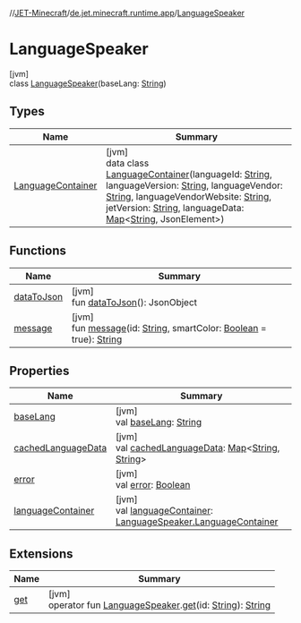 //[JET-Minecraft](../../../index.md)/[de.jet.minecraft.runtime.app](../index.md)/[LanguageSpeaker](index.md)

# LanguageSpeaker

[jvm]\
class [LanguageSpeaker](index.md)(baseLang: [String](https://kotlinlang.org/api/latest/jvm/stdlib/kotlin/-string/index.html))

## Types

| Name | Summary |
|---|---|
| [LanguageContainer](-language-container/index.md) | [jvm]<br>data class [LanguageContainer](-language-container/index.md)(languageId: [String](https://kotlinlang.org/api/latest/jvm/stdlib/kotlin/-string/index.html), languageVersion: [String](https://kotlinlang.org/api/latest/jvm/stdlib/kotlin/-string/index.html), languageVendor: [String](https://kotlinlang.org/api/latest/jvm/stdlib/kotlin/-string/index.html), languageVendorWebsite: [String](https://kotlinlang.org/api/latest/jvm/stdlib/kotlin/-string/index.html), jetVersion: [String](https://kotlinlang.org/api/latest/jvm/stdlib/kotlin/-string/index.html), languageData: [Map](https://kotlinlang.org/api/latest/jvm/stdlib/kotlin.collections/-map/index.html)&lt;[String](https://kotlinlang.org/api/latest/jvm/stdlib/kotlin/-string/index.html), JsonElement&gt;) |

## Functions

| Name | Summary |
|---|---|
| [dataToJson](data-to-json.md) | [jvm]<br>fun [dataToJson](data-to-json.md)(): JsonObject |
| [message](message.md) | [jvm]<br>fun [message](message.md)(id: [String](https://kotlinlang.org/api/latest/jvm/stdlib/kotlin/-string/index.html), smartColor: [Boolean](https://kotlinlang.org/api/latest/jvm/stdlib/kotlin/-boolean/index.html) = true): [String](https://kotlinlang.org/api/latest/jvm/stdlib/kotlin/-string/index.html) |

## Properties

| Name | Summary |
|---|---|
| [baseLang](base-lang.md) | [jvm]<br>val [baseLang](base-lang.md): [String](https://kotlinlang.org/api/latest/jvm/stdlib/kotlin/-string/index.html) |
| [cachedLanguageData](cached-language-data.md) | [jvm]<br>val [cachedLanguageData](cached-language-data.md): [Map](https://kotlinlang.org/api/latest/jvm/stdlib/kotlin.collections/-map/index.html)&lt;[String](https://kotlinlang.org/api/latest/jvm/stdlib/kotlin/-string/index.html), [String](https://kotlinlang.org/api/latest/jvm/stdlib/kotlin/-string/index.html)&gt; |
| [error](error.md) | [jvm]<br>val [error](error.md): [Boolean](https://kotlinlang.org/api/latest/jvm/stdlib/kotlin/-boolean/index.html) |
| [languageContainer](language-container.md) | [jvm]<br>val [languageContainer](language-container.md): [LanguageSpeaker.LanguageContainer](-language-container/index.md) |

## Extensions

| Name | Summary |
|---|---|
| [get](../../de.jet.minecraft.extension/get.md) | [jvm]<br>operator fun [LanguageSpeaker](index.md).[get](../../de.jet.minecraft.extension/get.md)(id: [String](https://kotlinlang.org/api/latest/jvm/stdlib/kotlin/-string/index.html)): [String](https://kotlinlang.org/api/latest/jvm/stdlib/kotlin/-string/index.html) |
